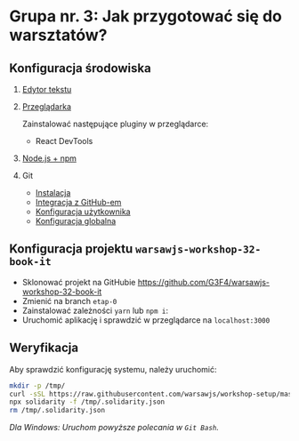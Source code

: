 # Grupa nr. 3: Jak przygotować się do warsztatów?

## Konfiguracja środowiska

1. [Edytor tekstu](/workshop-setup/partials/edytor-tekstu.md)
2. [Przeglądarka](/workshop-setup/partials/przegladarka.md)

    Zainstalować następujące pluginy w przeglądarce:

    + React DevTools

3. [Node.js + npm](/workshop-setup/partials/node+npm.md)
4. Git
    + [Instalacja](/workshop-setup/partials/git-instalacja.md)
    + [Integracja z GitHub-em](/workshop-setup/partials/git-integracja-z-github.md)
    + [Konfiguracja użytkownika](/workshop-setup/partials/git-konfiguracja-uzytkownika.md)
    + [Konfiguracja globalna](/workshop-setup/partials/git-konfiguracja-globalna.md)

## Konfiguracja projektu `warsawjs-workshop-32-book-it`

* Sklonować projekt na GitHubie <https://github.com/G3F4/warsawjs-workshop-32-book-it>
* Zmienić na branch `etap-0`
* Zainstalować zależności `yarn` lub `npm i`:
* Uruchomić aplikację i sprawdzić w przeglądarce na `localhost:3000`

## Weryfikacja

Aby sprawdzić konfigurację systemu, należy uruchomić:

```bash
mkdir -p /tmp/
curl -sSL https://raw.githubusercontent.com/warsawjs/workshop-setup/master/32/.solidarity.json > /tmp/.solidarity.json
npx solidarity -f /tmp/.solidarity.json
rm /tmp/.solidarity.json
```

_Dla Windows: Uruchom powyższe polecania w `Git Bash`._

